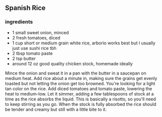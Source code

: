 ## Spanish Rice

### ingredients 

* 1 small sweet onion, minced
* 2 fresh tomatoes, diced
* 1 cup short or medium grain white rice, arborio works best but I usually just use sushi rice tbh
* 2 tbsp tomato paste
* 2 tsp butter
* around 12 oz good quality chicken stock, homemade ideally

Mince the onion and sweat it in a pan with the butter in a saucepan on medium heat. Add rice about a minute in, making sure the grains get evenly toasted but not letting the onion get too browned. You're looking for a light tan color on the rice.
Add diced tomatoes and tomato paste, lowering the heat to medium-low. Let it simmer, adding a few tablespoons of stock at a time as the rice absorbs the liquid. This is basically a risotto, so you'll need to keep stirring as you go. When the stock is fully absorbed the rice should be tender and creamy but still with a little bite to it.
